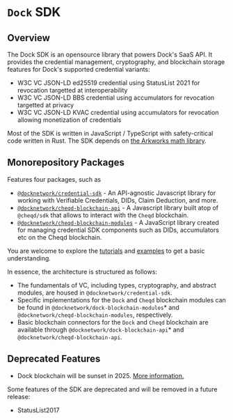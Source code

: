 # `Dock` SDK

## Overview

The Dock SDK is an opensource library that powers Dock's SaaS API. It provides the credential management, cryptography, and blockchain storage features for Dock's supported credential variants:

* W3C VC JSON-LD ed25519 credential using StatusList 2021 for revocation targetted at interoperability
* W3C VC JSON-LD BBS credential using accumulators for revocation targetted at privacy
* W3C VC JSON-LD KVAC credential using accumulators for revocation allowing monetization of credentials

Most of the SDK is written in JavaScript / TypeScript with safety-critical code written in Rust. The SDK depends on [the Arkworks math library](https://github.com/arkworks-rs/algebra).

## Monorepository Packages

Features four packages, such as

- [`@docknetwork/credential-sdk`](./packages/credential-sdk) - An API-agnostic Javascript library for working with Verifiable Credentials, DIDs, Claim Deduction, and more.
- [`@docknetwork/cheqd-blockchain-api`](./packages/cheqd-blockchain-api) - A Javascript library built atop of `@cheqd/sdk` that allows to interact with the `Cheqd` blockchain.
- [`@docknetwork/cheqd-blockchain-modules`](./packages/cheqd-blockchain-modules) - A JavaScript library created for managing credential SDK components such as DIDs, accumulators etc on the Cheqd blockchain.

You are welcome to explore the [tutorials](./tutorials) and [examples](./examples) to get a basic understanding.

In essence, the architecture is structured as follows:

- The fundamentals of VC, including types, cryptography, and abstract modules, are housed in `@docknetwork/credential-sdk`.
- Specific implementations for the `Dock` and `Cheqd` blockchain modules can be found in `@docknetwork/dock-blockchain-modules`* and `@docknetwork/cheqd-blockchain-modules`, respectively.
- Basic blockchain connectors for the `Dock` and `Cheqd` blockchain are available through `@docknetwork/dock-blockchain-api`* and `@docknetwork/cheqd-blockchain-api`.

## Deprecated Features

* Dock blockchain will be sunset in 2025. [More information.](https://www.dock.io/post/dock-and-cheqd-form-alliance-to-accelerate-global-adoption-of-decentralized-id#stronglong-termstrong)

Some features of the SDK are deprecated and will be removed in a future release:
* StatusList2017
